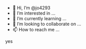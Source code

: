 - 👋 Hi, I’m @jo4293
- 👀 I’m interested in ...
- 🌱 I’m currently learning ...
- 💞️ I’m looking to collaborate on ...
- 📫 How to reach me ...

<!---
jo4293/jo4293 is a ✨ special ✨ repository because its `README.md` (this file) appears on your GitHub profile.
You can click the Preview link to take a look at your changes.
--->


yes
